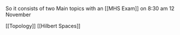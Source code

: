 So it consists of two Main topics with an [[MHS Exam]] on 8:30 am 12 November




[[Topology]]
[[Hilbert Spaces]]
